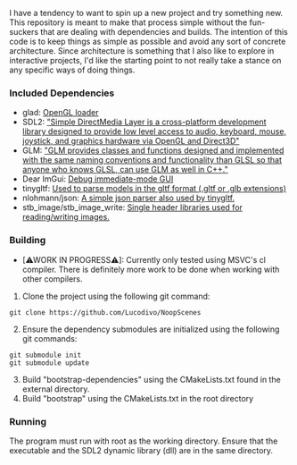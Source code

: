 I have a tendency to want to spin up a new project and try something new. This repository is meant to make that process
simple without the fun-suckers that are dealing with dependencies and builds. The intention of this code is to keep things
as simple as possible and avoid any sort of concrete architecture. Since architecture is something that I also like to 
explore in interactive projects, I'd like the starting point to not really take a stance on any specific ways of doing
things.

### Included Dependencies
- glad: [OpenGL loader](https://github.com/Dav1dde/glad)
- SDL2: ["Simple DirectMedia Layer is a cross-platform development library designed to provide low level access to audio, 
keyboard, mouse, joystick, and graphics hardware via OpenGL and Direct3D"](https://www.libsdl.org/)
- GLM: ["GLM provides classes and functions designed and implemented with the same naming conventions and functionality 
than GLSL so that anyone who knows GLSL, can use GLM as well in C++."](https://github.com/g-truc/glm)
- Dear ImGui: [Debug immediate-mode GUI](https://github.com/ocornut/imgui)
- tinygltf: [Used to parse models in the gltf format (.gltf or .glb extensions)](https://github.com/syoyo/tinygltf)
- nlohmann/json: [A simple json parser also used by tinygltf.](https://github.com/nlohmann/json)
- stb_image/stb_image_write: [Single header libraries used for reading/writing images.](https://github.com/nothings/stb)

### Building
- [⚠WORK IN PROGRESS⚠]: Currently only tested using MSVC's cl compiler. There is definitely more work to be done
when working with other compilers.

1) Clone the project using the following git command:
```
git clone https://github.com/Lucodivo/NoopScenes
```
2) Ensure the dependency submodules are initialized using the following git commands:  
```
git submodule init
git submodule update
```
3) Build "bootstrap-dependencies" using the CMakeLists.txt found in the external directory.
4) Build "bootstrap" using the CMakeLists.txt in the root directory

### Running
The program must run with root as the working directory. Ensure that the executable and the SDL2 dynamic library (dll) 
are in the same directory.